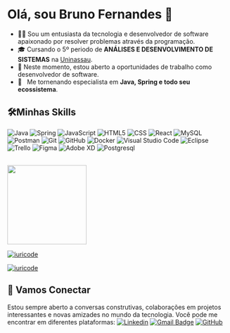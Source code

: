 # Olá, sou Bruno Fernandes 👋

- 👨‍💻  Sou um entusiasta da tecnologia e desenvolvedor de software apaixonado por resolver problemas através da programação.
- 🎓 Cursando o 5º periodo de **ANÁLISES E DESENVOLVIMENTO DE SISTEMAS** na <a href="https://www.uninassau.edu.br/">Uninassau</a>.
- 💼 Neste momento, estou aberto a oportunidades de trabalho como desenvolvedor de software.
- 🌱 &nbsp; Me tornenando especialista em **Java, Spring e todo seu ecossistema**.

## 🛠️Minhas Skills

![Java](https://img.shields.io/badge/Java-ED8B00?style=for-the-badge&logo=java&logoColor=white)
![Spring](https://img.shields.io/badge/Spring-6DB33F?style=for-the-badge&logo=spring&logoColor=white)
![JavaScript](https://img.shields.io/badge/-JavaScript-333333?style=flat&logo=javascript)
![HTML5](https://img.shields.io/badge/-HTML5-333333?style=flat&logo=HTML5)
![CSS](https://img.shields.io/badge/-CSS-333333?style=flat&logo=CSS3&logoColor=1572B6)
![React](https://img.shields.io/badge/-React-333333?style=flat&logo=react)
![MySQL](https://img.shields.io/badge/-MySQL-333333?style=flat&logo=mysql)
![Postman](https://img.shields.io/badge/-Postman-333333?style=flat&logo=postman)
![Git](https://img.shields.io/badge/-Git-333333?style=flat&logo=git)
![GitHub](https://img.shields.io/badge/-GitHub-333333?style=flat&logo=github)
![Docker](https://img.shields.io/badge/-Docker-333333?style=flat&logo=docker)
![Visual Studio Code](https://img.shields.io/badge/-Visual%20Studio%20Code-333333?style=flat&logo=visual-studio-code&logoColor=007ACC)
![Eclipse](https://img.shields.io/badge/-Eclipse-333333?style=flat&logo=eclipse-ide&logoColor=2C2255)
![Trello](https://img.shields.io/badge/-Trello-333333?style=flat&logo=trello&logoColor=007ACC)
![Figma](https://img.shields.io/badge/-Figma-333333?style=flat&logo=figma&logoColor=007ACC)
![Adobe XD](https://img.shields.io/badge/-Adobe%20XD-333333?style=flat&logo=adobe-xd&logoColor=007ACC)
![Postgresql](https://img.shields.io/badge/PostgreSQL-316192?style=for-the-badge&logo=postgresql&logoColor=white)


<br/>

<a href="https://github.com/brunofndes">
  <img height="180em" src="https://github-readme-stats.vercel.app/api?username=brunofndes&theme=dracula&show_icons=true" />
</a>

[![iuricode](https://github-readme-stats.vercel.app/api?username=brunofndes&theme=radical)](https://github.com/anuraghazra/github-readme-stats)

[![iuricode](https://github-readme-stats.vercel.app/api/top-langs/?username=brunofndes&hide=html&layout=compact&theme=radical)](https://github.com/anuraghazra/github-readme-stats)

## 🤝 Vamos Conectar

Estou sempre aberto a conversas construtivas, colaborações em projetos interessantes e novas amizades no mundo da tecnologia. Você pode me encontrar em diferentes plataformas:
[![Linkedin](https://img.shields.io/badge/-username-blue?style=flat-square&logo=Linkedin&logoColor=white&link=LINK-DO-SEU-LINKEDIN)](https://www.linkedin.com/in/brunofndes/)
[![Gmail Badge](https://img.shields.io/badge/-seuemail@email.com-006bed?style=flat-square&logo=Gmail&logoColor=white&link=mailto:SEU-EMAIL)](mailto:brunof900@gmail.com)
[![GitHub](https://img.shields.io/github/followers/iuricode?label=follow&style=social)](https://github.com/brunofndes)
